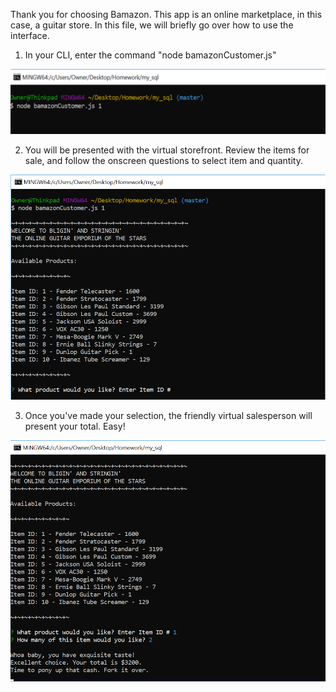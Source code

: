 Thank you for choosing Bamazon.
This app is an online marketplace, in this case, a guitar store.
In this file, we will briefly go over how to use the interface.

1. In your CLI, enter the command "node bamazonCustomer.js"

![starting up](images/startCommand.png)

2. You will be presented with the virtual storefront. Review the items for sale, and follow the onscreen
    questions to select item and quantity.

![storefront](images/storefront.png)

3. Once you've made your selection, the friendly virtual salesperson will present your total. Easy!

![purchased](images/purchased.png)